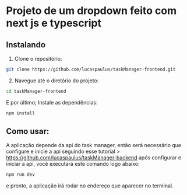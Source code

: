 # Projeto de um dropdown feito com next js e typescript

## Instalando

1. Clone o repositório:

```bash
git clone https://github.com/lucaspaulus/taskManager-frontend.git
```

2. Navegue até o diretório do projeto:

```bash
cd taskManager-frontend
```

E por último; Instale as dependências:

```bash
npm install
```

## Como usar:

A aplicação depende da api do task manager, então será necessário que
configure e inicie a api seguindo esse tutorial > https://github.com/lucaspaulus/taskManager-backend
após configurar e iniciar a api, você executará este comando logo abaixo:

```bash
npm run dev
```

e pronto, a aplicação irá rodar no endereço que aparecer no terminal.
